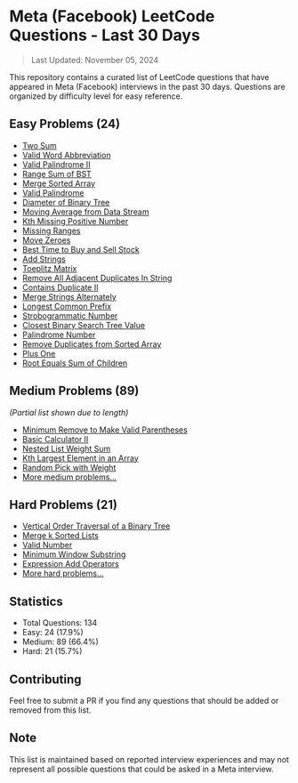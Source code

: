 
# Meta (Facebook) LeetCode Questions - Last 30 Days

> Last Updated: November 05, 2024

This repository contains a curated list of LeetCode questions that have appeared in Meta (Facebook) interviews in the past 30 days. Questions are organized by difficulty level for easy reference.

## Easy Problems (24)
- [Two Sum](https://leetcode.com/problems/two-sum/)
- [Valid Word Abbreviation](https://leetcode.com/problems/valid-word-abbreviation/)
- [Valid Palindrome II](https://leetcode.com/problems/valid-palindrome-ii/)
- [Range Sum of BST](https://leetcode.com/problems/range-sum-of-bst/)
- [Merge Sorted Array](https://leetcode.com/problems/merge-sorted-array/)
- [Valid Palindrome](https://leetcode.com/problems/valid-palindrome/)
- [Diameter of Binary Tree](https://leetcode.com/problems/diameter-of-binary-tree/)
- [Moving Average from Data Stream](https://leetcode.com/problems/moving-average-from-data-stream/)
- [Kth Missing Positive Number](https://leetcode.com/problems/kth-missing-positive-number/)
- [Missing Ranges](https://leetcode.com/problems/missing-ranges/)
- [Move Zeroes](https://leetcode.com/problems/move-zeroes/)
- [Best Time to Buy and Sell Stock](https://leetcode.com/problems/best-time-to-buy-and-sell-stock/)
- [Add Strings](https://leetcode.com/problems/add-strings/)
- [Toeplitz Matrix](https://leetcode.com/problems/toeplitz-matrix/)
- [Remove All Adjacent Duplicates In String](https://leetcode.com/problems/remove-all-adjacent-duplicates-in-string/)
- [Contains Duplicate II](https://leetcode.com/problems/contains-duplicate-ii/)
- [Merge Strings Alternately](https://leetcode.com/problems/merge-strings-alternately/)
- [Longest Common Prefix](https://leetcode.com/problems/longest-common-prefix/)
- [Strobogrammatic Number](https://leetcode.com/problems/strobogrammatic-number/)
- [Closest Binary Search Tree Value](https://leetcode.com/problems/closest-binary-search-tree-value/)
- [Palindrome Number](https://leetcode.com/problems/palindrome-number/)
- [Remove Duplicates from Sorted Array](https://leetcode.com/problems/remove-duplicates-from-sorted-array/)
- [Plus One](https://leetcode.com/problems/plus-one/)
- [Root Equals Sum of Children](https://leetcode.com/problems/root-equals-sum-of-children/)

## Medium Problems (89)
*(Partial list shown due to length)*
- [Minimum Remove to Make Valid Parentheses](https://leetcode.com/problems/minimum-remove-to-make-valid-parentheses/)
- [Basic Calculator II](https://leetcode.com/problems/basic-calculator-ii/)
- [Nested List Weight Sum](https://leetcode.com/problems/nested-list-weight-sum/)
- [Kth Largest Element in an Array](https://leetcode.com/problems/kth-largest-element-in-an-array/)
- [Random Pick with Weight](https://leetcode.com/problems/random-pick-with-weight/)
- [More medium problems...](https://leetcode.com/problemset/all/?difficulty=MEDIUM)

## Hard Problems (21)
- [Vertical Order Traversal of a Binary Tree](https://leetcode.com/problems/vertical-order-traversal-of-a-binary-tree/)
- [Merge k Sorted Lists](https://leetcode.com/problems/merge-k-sorted-lists/)
- [Valid Number](https://leetcode.com/problems/valid-number/)
- [Minimum Window Substring](https://leetcode.com/problems/minimum-window-substring/)
- [Expression Add Operators](https://leetcode.com/problems/expression-add-operators/)
- [More hard problems...](https://leetcode.com/problemset/all/?difficulty=HARD)

## Statistics
- Total Questions: 134
- Easy: 24 (17.9%)
- Medium: 89 (66.4%)
- Hard: 21 (15.7%)

## Contributing
Feel free to submit a PR if you find any questions that should be added or removed from this list.

## Note
This list is maintained based on reported interview experiences and may not represent all possible questions that could be asked in a Meta interview.
```
